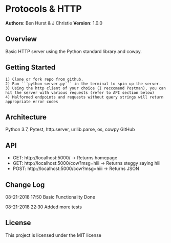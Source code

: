 # Protocols & HTTP
 **Authors**: Ben Hurst & J Christie
 **Version**: 1.0.0
 ## Overview
 Basic HTTP server using the Python standard library and cowpy.
 ## Getting Started
    1) Clone or fork repo from github.
    2) Run ```python server.py``` in the terminal to spin up the server.
    3) Using the http client of your choice (I reccomend Postman), you can hit the server with various requests (refer to API section below)
    4) Malformed endpoints and requests without query strings will return appropriate error codes

 ## Architecture
Python 3.7, Pytest, http.server, urllib.parse, os, cowpy
GitHub
 ## API
 - GET: http://localhost:5000/ -> Returns homepage
 - GET: http://localhost:5000/cow?msg=hiii -> Returns steggy saying hiii
 - POST: http://localhost:5000/cow?msg=hiii -> Returns JSON
 ## Change Log
 08-21-2018 17:50 Basic Functionality Done

 08-21-2018 22:30 Added more tests
 ## License
This project is licensed under the MIT license
